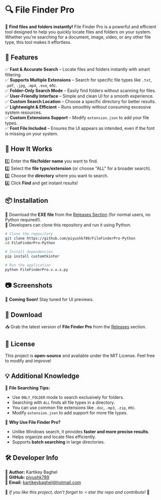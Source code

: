 # 🔍 File Finder Pro

🚀 **Find files and folders instantly!** File Finder Pro is a powerful and efficient tool designed to help you quickly locate files and folders on your system. Whether you're searching for a document, image, video, or any other file type, this tool makes it effortless.

## 📌 Features
✅ **Fast & Accurate Search** – Locate files and folders instantly with smart filtering.  
✅ **Supports Multiple Extensions** – Search for specific file types like `.txt`, `.pdf`, `.jpg`, `.mp4`, `.exe`, etc.  
✅ **Folder-Only Search Mode** – Easily find folders without scanning for files.  
✅ **User-Friendly Interface** – Simple and clean UI for a smooth experience.  
✅ **Custom Search Location** – Choose a specific directory for better results.  
✅ **Lightweight & Efficient** – Runs smoothly without consuming excessive system resources.  
✅ **Custom Extensions Support** – Modify `extension.json` to add your file types.  
✅ **Font File Included** – Ensures the UI appears as intended, even if the font is missing on your system.  

## 🎥 How It Works
1️⃣ Enter the **file/folder name** you want to find.  
2️⃣ Select the **file type/extension** (or choose "ALL" for a broader search).  
3️⃣ Choose the **directory** where you want to search.  
4️⃣ Click **Find** and get instant results!  

## 📦 Installation
🔹 Download the **EXE file** from the [Releases Section](#FileFinderPro.v.1.1.exe) (for normal users, no Python required!).  
🔹 Developers can clone this repository and run it using Python.  

```bash
# Clone the repository
git clone https://github.com/piyushk789/FileFinderPro-Python
cd FileFinderPro-Python

# Install dependencies
pip install customtkinter

# Run the application
python FileFinderPro.v.x.x.py
```

## 📷 Screenshots
🌟 **Coming Soon!** Stay tuned for UI previews.

## 🔗 Download
📥 Grab the latest version of **File Finder Pro** from the [Releases](#) section.

## 📜 License
This project is **open-source** and available under the MIT License. Feel free to modify and improve!

## 💡 Additional Knowledge
📌 **File Searching Tips:**  
- Use `ONLY_FOLDER` mode to search exclusively for folders.  
- Searching with `ALL` finds all file types in a directory.  
- You can use common file extensions like `.doc`, `.mp3`, `.zip`, etc.  
- Modify `extension.json` to add support for more file types.  

📌 **Why Use File Finder Pro?**  
- Unlike Windows search, it provides **faster and more precise results**.  
- Helps organize and locate files efficiently.  
- Supports **batch searching** in large directories.  

## 🛠️ Developer Info
👤 **Author:** Kartikey Baghel  
🔗 **GitHub:** [piyushk789](https://github.com/piyushk789)  
📧 **Email:** kartikeybaghel@hotmail.com  

💙 *If you like this project, don't forget to ⭐ star the repo and contribute!* 🚀

